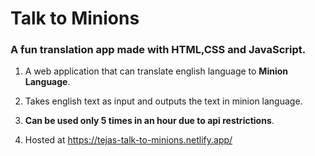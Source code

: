 # Talk to Minions

### A fun translation app made with HTML,CSS and JavaScript.

1. A web application that can translate english language to **Minion Language**.

2. Takes english text as input and outputs the text in minion language.

3. **Can be used only 5 times in an hour due to api restrictions**.

4. Hosted at https://tejas-talk-to-minions.netlify.app/
